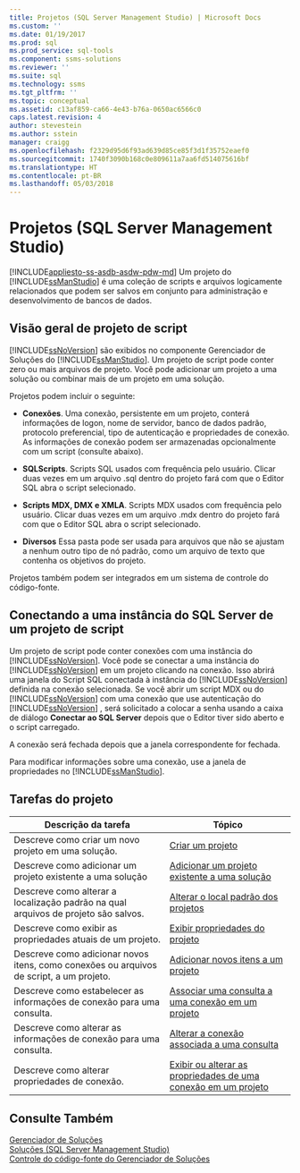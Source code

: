 ```yaml
---
title: Projetos (SQL Server Management Studio) | Microsoft Docs
ms.custom: ''
ms.date: 01/19/2017
ms.prod: sql
ms.prod_service: sql-tools
ms.component: ssms-solutions
ms.reviewer: ''
ms.suite: sql
ms.technology: ssms
ms.tgt_pltfrm: ''
ms.topic: conceptual
ms.assetid: c13af859-ca66-4e43-b76a-0650ac6566c0
caps.latest.revision: 4
author: stevestein
ms.author: sstein
manager: craigg
ms.openlocfilehash: f2329d95d6f93ad639d85ce85f3d1f35752eaef0
ms.sourcegitcommit: 1740f3090b168c0e809611a7aa6fd514075616bf
ms.translationtype: HT
ms.contentlocale: pt-BR
ms.lasthandoff: 05/03/2018
---
```

# <a name="projects-sql-server-management-studio"></a>Projetos (SQL Server Management Studio)
[!INCLUDE[appliesto-ss-asdb-asdw-pdw-md](../../includes/appliesto-ss-asdb-asdw-pdw-md.md)]
Um projeto do [!INCLUDE[ssManStudio](../../includes/ssmanstudio_md.md)] é uma coleção de scripts e arquivos logicamente relacionados que podem ser salvos em conjunto para administração e desenvolvimento de bancos de dados.  
  
## <a name="script-project-overview"></a>Visão geral de projeto de script  
[!INCLUDE[ssNoVersion](../../includes/ssnoversion_md.md)] são exibidos no componente Gerenciador de Soluções do [!INCLUDE[ssManStudio](../../includes/ssmanstudio_md.md)]. Um projeto de script pode conter zero ou mais arquivos de projeto. Você pode adicionar um projeto a uma solução ou combinar mais de um projeto em uma solução.  
  
Projetos podem incluir o seguinte:  
  
-   **Conexões**. Uma conexão, persistente em um projeto, conterá informações de logon, nome de servidor, banco de dados padrão, protocolo preferencial, tipo de autenticação e propriedades de conexão. As informações de conexão podem ser armazenadas opcionalmente com um script (consulte abaixo).  
  
-   **SQLScripts**. Scripts SQL usados com frequência pelo usuário. Clicar duas vezes em um arquivo .sql dentro do projeto fará com que o Editor SQL abra o script selecionado.  
  
-   **Scripts MDX, DMX e XMLA**. Scripts MDX usados com frequência pelo usuário. Clicar duas vezes em um arquivo .mdx dentro do projeto fará com que o Editor SQL abra o script selecionado.  
  
-   **Diversos** Essa pasta pode ser usada para arquivos que não se ajustam a nenhum outro tipo de nó padrão, como um arquivo de texto que contenha os objetivos do projeto.  
  
Projetos também podem ser integrados em um sistema de controle do código-fonte.  
  
## <a name="connecting-to-an-instance-of-sql-server-from-a-script-project"></a>Conectando a uma instância do SQL Server de um projeto de script  
Um projeto de script pode conter conexões com uma instância do [!INCLUDE[ssNoVersion](../../includes/ssnoversion_md.md)]. Você pode se conectar a uma instância do [!INCLUDE[ssNoVersion](../../includes/ssnoversion_md.md)] em um projeto clicando na conexão. Isso abrirá uma janela do Script SQL conectada à instância do [!INCLUDE[ssNoVersion](../../includes/ssnoversion_md.md)] definida na conexão selecionada. Se você abrir um script MDX ou do [!INCLUDE[ssNoVersion](../../includes/ssnoversion_md.md)] com uma conexão que use autenticação do [!INCLUDE[ssNoVersion](../../includes/ssnoversion_md.md)] , será solicitado a colocar a senha usando a caixa de diálogo **Conectar ao SQL Server** depois que o Editor tiver sido aberto e o script carregado.  
  
A conexão será fechada depois que a janela correspondente for fechada.  
  
Para modificar informações sobre uma conexão, use a janela de propriedades no [!INCLUDE[ssManStudio](../../includes/ssmanstudio_md.md)].  
  
## <a name="project-tasks"></a>Tarefas do projeto  
  
|Descrição da tarefa|Tópico|  
|--------------------|---------|  
|Descreve como criar um novo projeto em uma solução.|[Criar um projeto](../../ssms/solution/create-a-project.md)|  
|Descreve como adicionar um projeto existente a uma solução|[Adicionar um projeto existente a uma solução](../../ssms/solution/add-an-existing-project-to-a-solution.md)|  
|Descreve como alterar a localização padrão na qual arquivos de projeto são salvos.|[Alterar o local padrão dos projetos](../../ssms/solution/change-the-default-location-for-projects.md)|  
|Descreve como exibir as propriedades atuais de um projeto.|[Exibir propriedades do projeto](../../ssms/solution/view-project-properties.md)|  
|Descreve como adicionar novos itens, como conexões ou arquivos de script, a um projeto.|[Adicionar novos itens a um projeto](../../ssms/solution/add-new-items-to-a-project.md)|  
|Descreve como estabelecer as informações de conexão para uma consulta.|[Associar uma consulta a uma conexão em um projeto](../../ssms/solution/associate-a-query-with-a-connection-in-a-project.md)|  
|Descreve como alterar as informações de conexão para uma consulta.|[Alterar a conexão associada a uma consulta](../../ssms/solution/change-the-connection-associated-with-a-query.md)|  
|Descreve como alterar propriedades de conexão.|[Exibir ou alterar as propriedades de uma conexão em um projeto](../../ssms/solution/view-or-change-the-properties-of-a-connection-in-a-project.md)|  
  
## <a name="see-also"></a>Consulte Também  
[Gerenciador de Soluções](../../ssms/solution/solution-explorer.md)  
[Soluções &#40;SQL Server Management Studio&#41;](../../ssms/solution/solutions-sql-server-management-studio.md)  
[Controle do código-fonte do Gerenciador de Soluções](https://msdn.microsoft.com/en-us/library/ms173879.aspx)  
  
